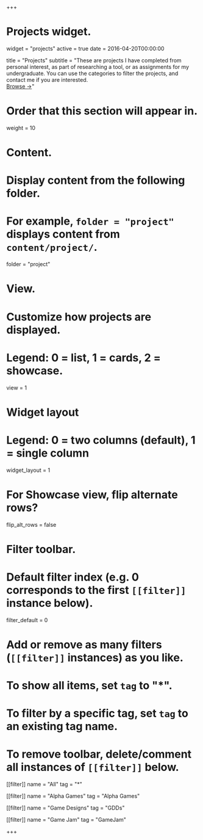 +++
# Projects widget.
widget = "projects"
active = true
date = 2016-04-20T00:00:00

title = "Projects"
subtitle = "These are projects I have completed from personal interest, as part of researching a tool, or as assignments for my undergraduate. You can use the categories to filter the projects, and contact me if you are interested.<br>[Browse &#8594;](project/)"

# Order that this section will appear in.
weight = 10

# Content.
# Display content from the following folder.
# For example, `folder = "project"` displays content from `content/project/`.
folder = "project"

# View.
# Customize how projects are displayed.
# Legend: 0 = list, 1 = cards, 2 = showcase.
view = 1

# Widget layout
# Legend: 0 = two columns (default), 1 = single column
widget_layout = 1

# For Showcase view, flip alternate rows?
flip_alt_rows = false

# Filter toolbar.

# Default filter index (e.g. 0 corresponds to the first `[[filter]]` instance below).
filter_default = 0

# Add or remove as many filters (`[[filter]]` instances) as you like.
# To show all items, set `tag` to "*".
# To filter by a specific tag, set `tag` to an existing tag name.
# To remove toolbar, delete/comment all instances of `[[filter]]` below.
[[filter]]
  name = "All"
  tag = "*"

[[filter]]
  name = "Alpha Games"
  tag = "Alpha Games"

[[filter]]
  name = "Game Designs"
  tag = "GDDs"
  
[[filter]]
  name = "Game Jam"
  tag = "GameJam"

+++

